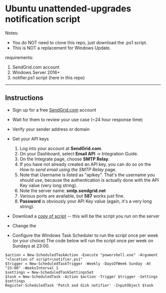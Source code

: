 # Ubuntu unattended-upgrades notification script

Notes:  
- You do NOT need to clone this repo, just download the .ps1 script.
- This is NOT a replacement for Windows Update.

requirements:
1. SendGrid.com account
2. Windows Server 2016+
3. notifier.ps1 script (here in this repo)
---------------------------

## Instructions
- Sign up for a free [SendGrid.com](https://sendgrid.com) account
- Wait for them to review your use case (~24 hour response time)
- Verify your sender address or domain
- Get your API keys
	1. Log into your account at **SendGrid.com**.
	2. On your Dashboard, select **Email API** -> Integration Guide.
	3. On the Integrate page, choose **SMTP Relay**.
	4. If you have not already created an API key, you can do so on the _How to send email using the SMTP Relay_ page.
	5. Note that Username is listed as "apikey". That's the username you should use, because the authentication is actually done with the API Key value (very long string).
	6. Note the server name: **smtp.sendgrid.net**
	7. Various ports are available, but **587** works just fine.
	8. **Password** is obviously your API Key value (again, it's a very long string).

- Download a [copy of script](/notifier.ps1)
-- this will be the script you run on the server

- Change the 

- Configure the Windows Task Scheduler to run the script once per week (or your choice)
The code below will run the script once per week on Sundays at 23:00.

```
$action = New-ScheduledTaskAction -Execute "powershell.exe" -Argument "<location of script>\notifier.ps1"
$trigger = New-ScheduledTaskTrigger -Weekly -DaysOfWeek Sunday -At "23:00" -WeeksInterval 1
$settings = New-ScheduledTaskSettingsSet
$task = New-ScheduledTask -Action $action -Trigger $trigger -Settings $settings
Register-ScheduledTask 'Patch and disk notifier' -InputObject $task
```
